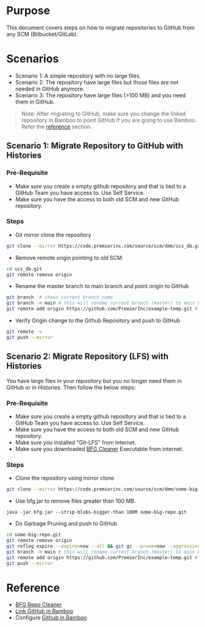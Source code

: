 # Purpose
This document covers steps on how to migrate repositories to GitHub from any SCM (Bitbucket/GitLab).

# Scenarios
- Scenario 1: A simple repository with no large files. 
- Scenario 2: The repository have large files but those files are not needed in GitHub anymore. 
- Scenario 3: The repository have large files (>100 MB) and you need them in GitHub.

> Note:  After migrating to GitHub, make sure you change the linked repository in Bamboo to point GitHub if you are going to use Bamboo. Refer the [reference](#reference) section. 

## Scenario 1: Migrate Repository to GitHub with Histories
### Pre-Requisite
- Make sure you create a empty github repository and that is tied to a GitHub Team you have access to. Use Self Service.
- Make sure you have the access to both old SCM and new GitHub repository.

### Steps

- Git mirror clone the repository 
```bash
git clone --mirror https://code.premierinc.com/source/scm/dmm/scs_db.git
```
- Remove remote origin pointing to old SCM
```bash 
cd scs_db.git 
git remote remove origin 
```

- Rename the master branch to main branch and point origin to GitHub
```bash
git branch  # shows current branch name 
git branch -m main # this will rename current branch (master) to main branch 
git remote add origin https://github.com/PremierInc/example-temp.git # provide the github origin URL
```

- Verify Origin change to the Github Repository and push to GitHub
```bash
git remote -v
git push --mirror 
```

## Scenario 2: Migrate Repository (LFS) with Histories 
You have large files in your repository but you no longer need them in GitHub or in Histories. Then follow the below steps:
### Pre-Requisite
- Make sure you create a empty github repository and that is tied to a GitHub Team you have access to. Use Self Service.
- Make sure you have the access to both old SCM and new GitHub repository.
- Make sure you installed "Git-LFS" from internet. 
- Make sure you downloaded [BFG Cleaner](https://rtyley.github.io/bfg-repo-cleaner/#usage) Executable from internet. 

### Steps

- Clone the repository using mirror clone
```bash
git clone --mirror https://code.premierinc.com/source/scm/dmm/some-big-repo.git
```
- Use bfg.jar to remove files greater than 100 MB.
```
java -jar bfg.jar --strip-blobs-bigger-than 100M some-big-repo.git
```
- Do Garbage Pruning and push to GitHub
```bash
cd some-big-repo.git
git remote remove origin
git reflog expire --expire=now --all && git gc --prune=now --aggressive
git branch -m main # this will rename current branch (master) to main branch 
git remote add origin https://github.com/PremierInc/example-temp.git # provide GitHub Origin URL
git push --mirror
```

# Reference
- [BFG Repo Cleaner](https://rtyley.github.io/bfg-repo-cleaner/)
- [Link GitHub in Bamboo](https://github.com/PremierInc/code-devops-documents/wiki/Integrate-GitHub-with-Bamboo)
- Configure [Github in Bamboo](https://confluence.atlassian.com/bamboo/github-289277001.html)

<!-- ## Scenario 2: Migrate Repository (LFS) without Histories
If your repository has large file, then we cannot migrate them to GitHub with histories.  
### Pre-Requisite
- Make sure you create a empty github repository and that is tied to a GitHub Team you have access to. Use Self Service.
- Make sure you have the access to both old SCM and new GitHub repository.
- Make sure you installed "Git-LFS" from internet. 

### Steps
- Clone a repository and change directory
```bash
git clone <url>
cd repo
```
- Create a new empty branch with expected name and Initialize Git LFS by running below command
```bash
git checkout --orphan branchname
git lfs install
```
- In each Git repository where you want to use Git LFS, select the file types you'd like Git LFS to manage (or directly edit your .gitattributes). You can configure additional file extensions at anytime.
```bash
git lfs track "*.fileextension"

# example
git lfs track "*.avi"
```
- Now make sure .gitattributes is tracked
```
git add .gitattributes
```
- Let's check whether LFS tracking under attributes files or not by running below command
```
git lfs track
```
- Now let's commit LFS files first with attributes to track LFS Files using below command:
```
git commit -m 'added attributes file'
```
- Now Add all files and commit and push
```
git add --all
git commit -m 'added all files'
```
- Now push all files to target repository in GitHub including LFS files
```
git push origin --all
```
- Now, got to GitHub target repository and check a new branch with latest code with LFS files pushed or not. -->

